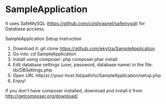 # SampleApplication

It uses SafeMySQL (https://github.com/colshrapnel/safemysql) for Database accsess.

SampleApplication Setup Instruction

1. Download it: git clone https://github.com/ekytza/SampleApplication
2. Go into: cd SampleApplication
3. Install using composer: php composer.phar install
4. Edit database settings (user, password, database name) in the file: lib/DBSettings.php
5. Open URL http(s)://your-host.tld/path/to/SampleApplication/setup.php
6. Enjoy!

If you don't have composer installed, download and install it from http://getcomposer.org/download/

